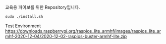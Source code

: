 교육용 파이보를 위한 Repository입니다.

```
sudo ./install.sh
```

Test Environment
https://downloads.raspberrypi.org/raspios_lite_armhf/images/raspios_lite_armhf-2020-12-04/2020-12-02-raspios-buster-armhf-lite.zip
